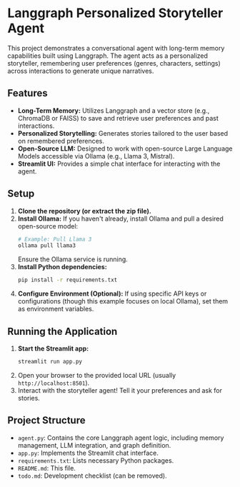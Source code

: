 # Langgraph Personalized Storyteller Agent

This project demonstrates a conversational agent with long-term memory capabilities built using Langgraph. The agent acts as a personalized storyteller, remembering user preferences (genres, characters, settings) across interactions to generate unique narratives.

## Features

- **Long-Term Memory:** Utilizes Langgraph and a vector store (e.g., ChromaDB or FAISS) to save and retrieve user preferences and past interactions.
- **Personalized Storytelling:** Generates stories tailored to the user based on remembered preferences.
- **Open-Source LLM:** Designed to work with open-source Large Language Models accessible via Ollama (e.g., Llama 3, Mistral).
- **Streamlit UI:** Provides a simple chat interface for interacting with the agent.

## Setup

1.  **Clone the repository (or extract the zip file).**
2.  **Install Ollama:** If you haven't already, install Ollama and pull a desired open-source model:
    ```bash
    # Example: Pull Llama 3
    ollama pull llama3
    ```
    Ensure the Ollama service is running.
3.  **Install Python dependencies:**
    ```bash
    pip install -r requirements.txt
    ```
4.  **Configure Environment (Optional):** If using specific API keys or configurations (though this example focuses on local Ollama), set them as environment variables.

## Running the Application

1.  **Start the Streamlit app:**
    ```bash
    streamlit run app.py
    ```
2.  Open your browser to the provided local URL (usually `http://localhost:8501`).
3.  Interact with the storyteller agent! Tell it your preferences and ask for stories.

## Project Structure

- `agent.py`: Contains the core Langgraph agent logic, including memory management, LLM integration, and graph definition.
- `app.py`: Implements the Streamlit chat interface.
- `requirements.txt`: Lists necessary Python packages.
- `README.md`: This file.
- `todo.md`: Development checklist (can be removed).


